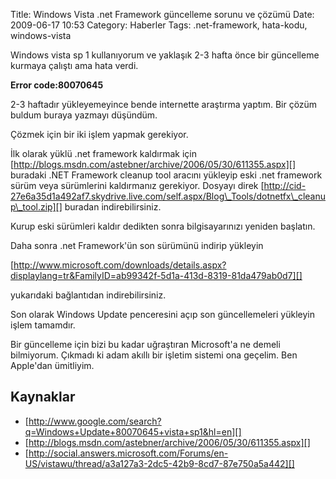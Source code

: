 Title: Windows Vista .net Framework güncelleme sorunu ve çözümü
Date: 2009-06-17 10:53
Category: Haberler
Tags: .net-framework, hata-kodu, windows-vista

Windows vista sp 1 kullanıyorum ve yaklaşık 2-3 hafta önce bir
güncelleme kurmaya çalıştı ama hata verdi.

**Error code:80070645**

2-3 haftadır yükleyemeyince bende internette araştırma yaptım. Bir çözüm
buldum buraya yazmayı düşündüm.

Çözmek için bir iki işlem yapmak gerekiyor.

İlk olarak yüklü .net framework kaldırmak için
[http://blogs.msdn.com/astebner/archive/2006/05/30/611355.aspx][]
buradaki .NET Framework cleanup tool aracını yükleyip eski .net
framework sürüm veya sürümlerini kaldırmanız gerekiyor. Dosyayı direk
[http://cid-27e6a35d1a492af7.skydrive.live.com/self.aspx/Blog\_Tools/dotnetfx\_cleanup\_tool.zip][]
buradan indirebilirsiniz.

Kurup eski sürümleri kaldır dedikten sonra bilgisayarınızı yeniden
başlatın.

Daha sonra .net Framework'ün son sürümünü indirip yükleyin

[http://www.microsoft.com/downloads/details.aspx?displaylang=tr&FamilyID=ab99342f-5d1a-413d-8319-81da479ab0d7][]

yukarıdaki bağlantıdan indirebilirsiniz.

Son olarak Windows Update penceresini açıp son güncellemeleri yükleyin
işlem tamamdır.

Bir güncelleme için bizi bu kadar uğraştıran Microsoft'a ne demeli
bilmiyorum. Çıkmadı ki adam akıllı bir işletim sistemi ona geçelim. Ben
Apple'dan ümitliyim.

Kaynaklar
---------

-   [http://www.google.com/search?q=Windows+Update+80070645+vista+sp1&hl=en][]
-   [http://blogs.msdn.com/astebner/archive/2006/05/30/611355.aspx][]
-   [http://social.answers.microsoft.com/Forums/en-US/vistawu/thread/a3a127a3-2dc5-42b9-8cd7-87e750a5a442][]

</p>

  [http://blogs.msdn.com/astebner/archive/2006/05/30/611355.aspx]: http://blogs.msdn.com/astebner/archive/2006/05/30/611355.aspx
    "http://blogs.msdn.com/astebner/archive/2006/05/30/611355.aspx"
  [http://cid-27e6a35d1a492af7.skydrive.live.com/self.aspx/Blog\_Tools/dotnetfx\_cleanup\_tool.zip]:
    http://cid-27e6a35d1a492af7.skydrive.live.com/self.aspx/Blog_Tools/dotnetfx_cleanup_tool.zip
    "http://cid-27e6a35d1a492af7.skydrive.live.com/self.aspx/Blog_Tools/dotnetfx_cleanup_tool.zip"
  [http://www.microsoft.com/downloads/details.aspx?displaylang=tr&FamilyID=ab99342f-5d1a-413d-8319-81da479ab0d7]:
    http://www.microsoft.com/downloads/details.aspx?displaylang=tr&FamilyID=ab99342f-5d1a-413d-8319-81da479ab0d7
    "http://www.microsoft.com/downloads/details.aspx?displaylang=tr&FamilyID=ab99342f-5d1a-413d-8319-81da479ab0d7"
  [http://www.google.com/search?q=Windows+Update+80070645+vista+sp1&hl=en]:
    http://www.google.com/search?q=Windows+Update+80070645+vista+sp1&hl=en
    "http://www.google.com/search?q=Windows+Update+80070645+vista+sp1&hl=en"
  [http://social.answers.microsoft.com/Forums/en-US/vistawu/thread/a3a127a3-2dc5-42b9-8cd7-87e750a5a442]:
    http://social.answers.microsoft.com/Forums/en-US/vistawu/thread/a3a127a3-2dc5-42b9-8cd7-87e750a5a442
    "http://social.answers.microsoft.com/Forums/en-US/vistawu/thread/a3a127a3-2dc5-42b9-8cd7-87e750a5a442"

